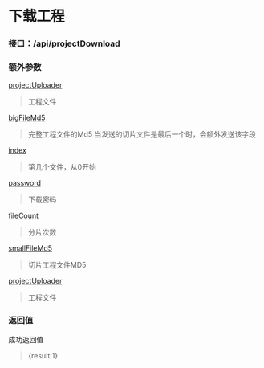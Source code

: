 # 下载工程
### 接口：/api/projectDownload
### 额外参数

[projectUploader]()
>工程文件

[bigFileMd5]()
> 完整工程文件的Md5 当发送的切片文件是最后一个时，会额外发送该字段

[index]()
> 第几个文件，从0开始

[password]()
> 下载密码

[fileCount]()
> 分片次数

[smallFileMd5]()
> 切片工程文件MD5

[projectUploader]()
> 工程文件

### 返回值
成功返回值 
> {result:1}